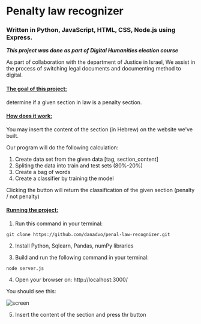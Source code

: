 # Penalty law recognizer
### Written in Python, JavaScript, HTML, CSS, Node.js using Express.
***This project was done as part of Digital Humanities election course***

As part of collaboration with the department of Justice in Israel, We assist in the process of switching legal documents and documenting method to digital.

#### <ins> The goal of this project:

determine if a given section in law is a penalty section.

#### <ins> How does it work:

You may insert the content of the section (in Hebrew) on the website we've built.

Our program will do the following calculation: 

1. Create data set from the given data [tag, section_content]
2. Spliting the data into train and test sets (80%-20%)
3. Create a bag of words
4. Create a classifier by training the model

Clicking the button will return the classification of the given section (penalty / not penalty)

#### <ins> Running the project: </ins>

1. Run this command in your terminal:

``` git clone https://github.com/danadvo/penal-law-recognizer.git ```

2. Install Python, Sqlearn, Pandas, numPy libraries

3. Build and run the following command in your terminal:

``` node server.js ```

4. Open your browser on: http://localhost:3000/ 

You should see this:

![screen](https://i.ibb.co/gP74dL6/Capture.png)

5. Insert the content of the section and press thr button
